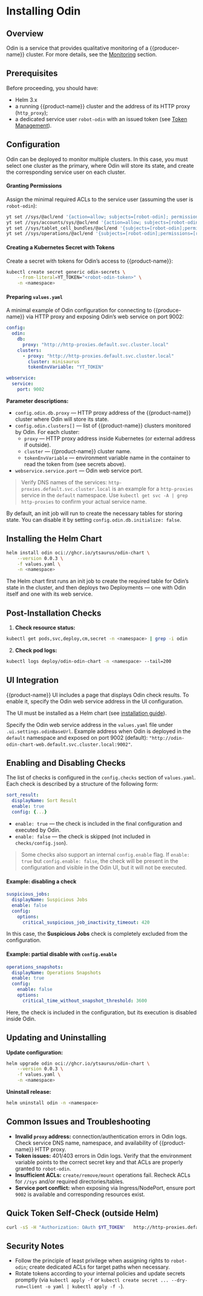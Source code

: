# Installing Odin

## Overview

Odin is a service that provides qualitative monitoring of a {{producer-name}} cluster. For more details, see the [Monitoring](../monitoring#odin) section.

## Prerequisites

Before proceeding, you should have:

* Helm 3.x
* a running {{product-name}} cluster and the address of its HTTP proxy (`http_proxy`);
* a dedicated service user `robot-odin` with an issued token (see [Token Management](../../user-guide/storage/auth.md#token-management)).

## Configuration

Odin can be deployed to monitor multiple clusters. In this case, you must select one cluster as the primary, where Odin will store its state, and create the corresponding service user on each cluster.

#### Granting Permissions

Assign the minimal required ACLs to the service user (assuming the user is `robot-odin`):

```bash
yt set //sys/@acl/end '{action=allow; subjects=[robot-odin]; permissions=[read; write; create; remove; mount]}'
yt set //sys/accounts/sys/@acl/end '{action=allow; subjects=[robot-odin]; permissions=[use]}'
yt set //sys/tablet_cell_bundles/@acl/end '{subjects=[robot-odin];permissions=[use];action=allow}'
yt set //sys/operations/@acl/end '{subjects=[robot-odin];permissions=[read];action=allow}'
```

#### Creating a Kubernetes Secret with Tokens

Create a secret with tokens for Odin’s access to {{product-name}}:

```bash
kubectl create secret generic odin-secrets \
    --from-literal=YT_TOKEN="<robot-odin-token>" \
    -n <namespace>
```

#### Preparing `values.yaml`

A minimal example of Odin configuration for connecting to {{produce-name}} via HTTP proxy and exposing Odin’s web service on port 9002:

```yaml
config:
  odin:
    db:
      proxy: "http://http-proxies.default.svc.cluster.local"
    clusters:
      - proxy: "http://http-proxies.default.svc.cluster.local"
        cluster: minisaurus
        tokenEnvVariable: "YT_TOKEN"

webservice:
  service:
    port: 9002
```

**Parameter descriptions:**

* `config.odin.db.proxy` — HTTP proxy address of the {{product-name}} cluster where Odin will store its state.
* `config.odin.clusters[]` — list of {{product-name}} clusters monitored by Odin. For each cluster:
  * `proxy` — HTTP proxy address inside Kubernetes (or external address if outside).
  * `cluster` — {{product-name}} cluster name.
  * `tokenEnvVariable` — environment variable name in the container to read the token from (see secrets above).
* `webservice.service.port` — Odin web service port.

> Verify DNS names of the services: `http-proxies.default.svc.cluster.local` is an example for a `http-proxies` service in the `default` namespace. Use `kubectl get svc -A | grep http-proxies` to confirm your actual service name.

By default, an init job will run to create the necessary tables for storing state. You can disable it by setting `config.odin.db.initialize: false`.

## Installing the Helm Chart

```bash
helm install odin oci://ghcr.io/ytsaurus/odin-chart \
    --version 0.0.3 \
    -f values.yaml \
    -n <namespace>
```

The Helm chart first runs an init job to create the required table for Odin’s state in the cluster, and then deploys two Deployments — one with Odin itself and one with its web service.

## Post-Installation Checks

1. **Check resource status:**

```bash
kubectl get pods,svc,deploy,cm,secret -n <namespace> | grep -i odin
```

2. **Check pod logs:**

```bash
kubectl logs deploy/odin-odin-chart -n <namespace> --tail=200
```

## UI Integration

{{product-name}} UI includes a page that displays Odin check results. To enable it, specify the Odin web service address in the UI configuration.

The UI must be installed as a Helm chart (see [installation guide](install-ytsaurus#ui)).

Specify the Odin web service address in the `values.yaml` file under `.ui.settings.odinBaseUrl`. Example address when Odin is deployed in the `default` namespace and exposed on port 9002 (default):
`"http://odin-odin-chart-web.default.svc.cluster.local:9002"`.

## Enabling and Disabling Checks

The list of checks is configured in the `config.checks` section of `values.yaml`.
Each check is described by a structure of the following form:

```yaml
sort_result:
  displayName: Sort Result
  enable: true
  config: {...}
```

- `enable: true` — the check is included in the final configuration and executed by Odin.
- `enable: false` — the check is skipped (not included in `checks/config.json`).

> Some checks also support an internal `config.enable` flag.
> If `enable: true` but `config.enable: false`, the check will be present in the configuration and visible in the Odin UI, but it will not be executed.

#### Example: disabling a check

```yaml
suspicious_jobs:
  displayName: Suspicious Jobs
  enable: false
  config:
    options:
      critical_suspicious_job_inactivity_timeout: 420
```

In this case, the **Suspicious Jobs** check is completely excluded from the configuration.

#### Example: partial disable with `config.enable`

```yaml
operations_snapshots:
  displayName: Operations Snapshots
  enable: true
  config:
    enable: false
    options:
      critical_time_without_snapshot_threshold: 3600
```

Here, the check is included in the configuration, but its execution is disabled inside Odin.

## Updating and Uninstalling

**Update configuration:**

```bash
helm upgrade odin oci://ghcr.io/ytsaurus/odin-chart \
    --version 0.0.3 \
    -f values.yaml \
    -n <namespace>
```

**Uninstall release:**

```bash
helm uninstall odin -n <namespace>
```

## Common Issues and Troubleshooting

* **Invalid `proxy` address:** connection/authentication errors in Odin logs. Check service DNS name, namespace, and availability of {{product-name}} HTTP proxy.
* **Token issues:** 401/403 errors in Odin logs. Verify that the environment variable points to the correct secret key and that ACLs are properly granted to `robot-odin`.
* **Insufficient ACLs:** `create/remove/mount` operations fail. Recheck ACLs for `//sys` and/or required directories/tables.
* **Service port conflict:** when exposing via Ingress/NodePort, ensure port `9002` is available and corresponding resources exist.

## Quick Token Self-Check (outside Helm)

```bash
curl -sS -H "Authorization: OAuth $YT_TOKEN"   http://http-proxies.default.svc.cluster.local/api/v3/list?path=// | jq .
```

## Security Notes

* Follow the principle of least privilege when assigning rights to `robot-odin`; create dedicated ACLs for target paths when necessary.
* Rotate tokens according to your internal policies and update secrets promptly (via `kubectl apply -f` or `kubectl create secret ... --dry-run=client -o yaml | kubectl apply -f -`).

